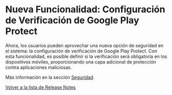 # Nueva Funcionalidad: Configuración de Verificación de Google Play Protect

Ahora, los usuarios pueden aprovechar una nueva opción de seguridad en el sistema: la configuración de verificación de Google Play Protect. Con esta funcionalidad, es posible definir si la verificación será obligatoria en los dispositivos móviles, proporcionando una capa adicional de protección contra aplicaciones maliciosas.

Más información en la sección [Seguridad](../../portal/configuracion/editar-politica/configuracion-general/seguridad.md).

[Volver a la lista de Release Notes](./)
